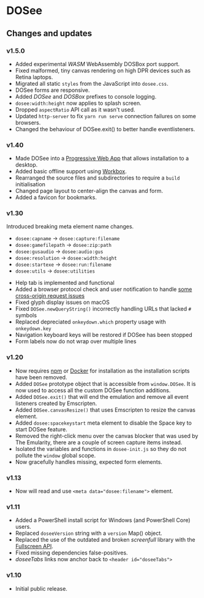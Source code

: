 # DOSee

## Changes and updates

### v1.5.0

- Added experimental _WASM_ WebAssembly DOSBox port support.
- Fixed malformed, tiny canvas rendering on high DPR devices such as Retina laptops.
- Migrated all static `styles` from the JavaScript into `dosee.css`.
- DOSee forms are responsive.
- Added _DOSee_ and _DOSBox_ prefixes to console logging.
- `dosee:width:height` now applies to splash screen.
- Dropped `aspectRatio` API call as it wasn't used.
- Updated `http-server` to fix `yarn run serve` connection failures on some browsers.
- Changed the behaviour of DOSee.exit() to better handle eventlisteners.

### v1.40

- Made DOSee into a [Progressive Web App](https://developers.google.com/web/progressive-web-apps/desktop) that allows installation to a desktop.
- Added basic offline support using [Workbox](https://workboxjs.org).
- Rearranged the source files and subdirectories to require a `build` initialisation
- Changed page layout to center-align the canvas and form.
- Added a favicon for bookmarks.

### v1.30

Introduced breaking meta element name changes.

- `dosee:capname` &rarr; `dosee:capture:filename`
- `dosee:gamefilepath` &rarr; `dosee:zip:path`
- `dosee:gusaudio` &rarr; `dosee:audio:gus`
- `dosee:resolution` &rarr; `dosee:width:height`
- `dosee:startexe` &rarr; `dosee:run:filename`
- `dosee:utils` &rarr; `dosee:utilities`

* Help tab is implemented and functional
* Added a browser protocol check and user notification to handle [some cross-origin request issues](https://github.com/bengarrett/DOSee/issues/1)
* Fixed glyph display issues on macOS
* Fixed `DOSee.newQueryString()` incorrectly handling URLs that lacked `#` symbols
* Replaced depreciated `onkeydown.which` property usage with `onkeydown.key`
* Navigation keyboard keys will be restored if DOSee has been stopped
* Form labels now do not wrap over multiple lines

### v1.20

- Now requires [npm](https://www.npmjs.com/get-npm) or [Docker](https://www.docker.com/products/docker-desktop) for installation as the installation scripts have been removed.
- Added `DOSee` prototype object that is accessible from `window.DOSee`. It is now used to access all the custom DOSee function additions.
- Added `DOSee.exit()` that will end the emulation and remove all event listeners created by Emscripten.
- Added `DOSee.canvasResize()` that uses Emscripten to resize the canvas element.
- Added `dosee:spacekeystart` meta element to disable the Space key to start DOSee feature.
- Removed the right-click menu over the canvas blocker that was used by The Emularity, there are a couple of screen capture items instead.
- Isolated the variables and functions in `dosee-init.js` so they do not pollute the `window` global scope.
- Now gracefully handles missing, expected form elements.

### v1.13

- Now will read and use `<meta data="dosee:filename">` element.

### v1.11

- Added a PowerShell install script for Windows (and PowerShell Core) users.
- Replaced `doseeVersion` string with a `version` Map() object.
- Replaced the use of the outdated and broken _screenfull_ library with the [Fullscreen API](https://developer.mozilla.org/en-US/docs/Web/API/Fullscreen_API).
- Fixed missing dependencies false-positives.
- _doseeTabs_ links now anchor back to `<header id="doseeTabs">`

### v1.10

- Initial public release.
